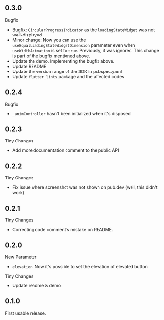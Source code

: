 ## 0.3.0

Bugfix
* Bugfix: `CircularProgressIndicator` as the `loadingStateWidget` was not well-displayed
* Minor change: Now you can use the `useEqualLoadingStateWidgetDimension` parameter even when `useWidthAnimation` is set to `true`. Previously, it was ignored.
  This change is part of the bugfix mentioned above.
* Update the demo. Implementing the bugfix above.
* Update README
* Update the version range of the SDK in pubspec.yaml
* Update `flutter_lints` package and the affected codes

## 0.2.4

Bugfix
* `_animController` hasn't been initialized when it's disposed

## 0.2.3

Tiny Changes
* Add more documentation comment to the public API

## 0.2.2

Tiny Changes
* Fix issue where screenshot was not shown on pub.dev (well, this didn't work)

## 0.2.1

Tiny Changes
* Correcting code comment's mistake on README.

## 0.2.0

New Parameter
* `elevation`: Now it's possible to set the elevation of elevated button

Tiny Changes
* Update readme & demo

## 0.1.0

First usable release.
